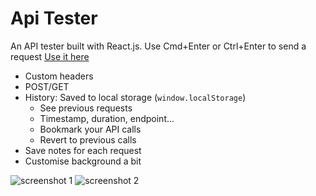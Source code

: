 # Api Tester

An API tester built with React.js. Use Cmd+Enter or Ctrl+Enter to send a request
[Use it here](https://nicojones.github.io/api-tester/build/index.html)

- Custom headers
- POST/GET
- History: Saved to local storage (`window.localStorage`)
    - See previous requests
    - Timestamp, duration, endpoint...
    - Bookmark your API calls
    - Revert to previous calls
- Save notes for each request
- Customise background a bit

![screenshot 1](https://i.imgur.com/xsuriFP.png)
![screenshot 2](https://i.imgur.com/1yCOjoy.png)

